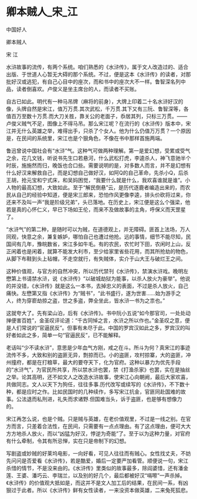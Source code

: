 # 卿本贼人_宋_江

中国好人

卿本贼人

宋 江

水浒故事的流传，有两个系统。咱们熟悉的《水浒传》，属于文人改造过的、适合出版、于世道人心暂无大碍的那个系统。不过，便是这本《水浒传》的读者，对那批好汉或逃犯，有自己心目中的座次，而和书中的座次大不一样。鲁智深名列中品，读者倒喜欢。卢俊义是坐主席台的人，而读者不买账。

自古已如此。明代有一种马吊牌（麻将的前身），大牌上印着二十名水浒好汉的像，头牌自然是宋江，值万万贯.其次武松，千万贯.其下又有三阮、鲁智深等，各值百万至数十万贯.而大刀关胜，靠关公的老面子，忝居其列，只标三万贯。——卢俊义贼气不足，图像上不得马吊。那么宋江呢？在流行的《水浒传》版本中，宋江并无什么英雄之举，难得出手，只杀了个女人。他为什么仍值万万贯？一个原因是，在民间的系统里，宋江也是个狠角色，不像在书中那样首施两端。

鲁迅曾说中国社会有“水浒”气。这种气可做两种理解。第一是爱幻想，受累或受气之余，花几文钱，听说书先生口若悬河，什么武松打虎，李逵杀人，神飞意驰半个时辰，施施然而归，晚饭也合口些。需要说明的是，对多数人而言，并不是幻想有什么好汉来解救自己，而是幻想自己做好汉，如阿Q的自己革命，先杀小Q，后杀王胡，抢元宝和宁式床，和吴妈困觉，“我要什么就是什么，我欢喜谁就是谁”。小人物的最高幻想，大致如此。至于“解民倒悬”云，是历代逐鹿者编造出来的，而农民从自己的经验中知道，便是宋三郎来，恐怕作风更像李逵，排头价砍将过来，你还来不及叫一声“我是阶级兄弟”，头已落地。在历史上，宋江便是这么个强梁，他若是真的心怀仁义，早已下场如王伦，而来不及做故事的主角，呼保义而天罡星了。

“水浒气”的第二种，是随时可以为贼，在道德观上，并无障碍。匪首上法场，万人同观，快意之余，兼复嫉妒，哪怕自己也遭过他抢。远的事情，细节不能尽知，民国间有几年，豫皖数省，宋江多如牛毛。有的农民，农忙时下田，农闲时上山，反正闲着也是闲着，就算不能发大利市，至少给家里省些花用，而其所抢劫的物色，从脚下布鞋到头上毡帽，不走空就行，有失贼体，实介于山大王与破烂王之间。

这种价值观，与官方的自然冲突，所以历代禁刊《水浒传》，禁演水浒戏。晚明左懋第上书请禁水浒，说《水浒传》“以破城劫狱为能事，以杀人放火为豪举”。他说的并没错，《水浒传》就是这么一本书，去掉忠义的表面，不过是杀人放火，自己痛快。左懋第又指《水浒传》为“贼书”，“此书盛行，遂为世害……始为游手之人，终为穿窬劫掠之盗，世之多盗，弊全坐此，皆水浒一书为之祟也。”

这就夸大了。先有梁山泊，后有《水浒传》。书中阮小五说“如今那官司，一处处动掸便害百姓”，金圣叹评论道：“千古同悼之言，水浒之所以作也。”金圣叹之意，便是人们常说的“官逼民反”。但事有未尽于此。中国的罗宾汉如此之多，罗宾汉的叫好者如此之多，简单一句“官逼民反”，已不能解释。

老话叫“少不读水浒”，意思是少年血气方刚，戒之在斗。所斗为何？真宋江的事迹流传不多，大致和别的盗匪无异，剽掠而已。小的盗匪，攻村掠寨，大的盗匪，冲州撞府，都是在打粮草，最大的要夺天下，化为官府。这种以暴力为优先手段的“水浒气”，为官民所共享，所以禁水浒也罢，禁《打渔杀家》也罢，实在是抽丝之举。论其高明，还不如文人之改造水浒故事，使宋江心向朝阙，最后大家欢喜，共做同志。文人以天下为狗任，往往多事.历代改写或续写的《水浒传》，不下数十种，都是应时之作。比如民国时的几种续作，多写宋江抗金，官匪同赴国难的故事。公法退而私刑进，礼失而求诸野.但国难当头，诉于盗匪，也是够有想像力的。

宋江再怎么说，也是个贼。只是贼与英雄，在老价值观里，不过是一线之别。在官方而言，只差着合法性，在民间，只需要有一点点理由。有了这点理由，便可大大方方地杀人放火，而以“凶猛为好汉，悖逆为奇能”了。至于以为这种力量，对官府有什么牵制，令其有所忌惮，实在只是帝制下的幻想。

写剧盗或妙贼的好莱坞电影，一向好看，可见人往往而有贼心。女性找丈夫，不妨先问问是否爱看《水浒传》，若是酷爱，婚后一定要严加看管。顺便说一句，宋江杀惜的情节，不是没来由的。《水浒传》里类似的故事最多，除阎婆惜，还有潘金莲、王婆、潘巧云、李瑞兰，以及别的好几个，最后都被好汉“嗝嚓”一声杀掉。《水浒传》的价值观大抵如是，而这并不是文人加工后的结果，在民间一系，有凶狠过于此者。所以《水浒传》鲜有女性读者，一来没资本做英雄，二来兔死狐悲。